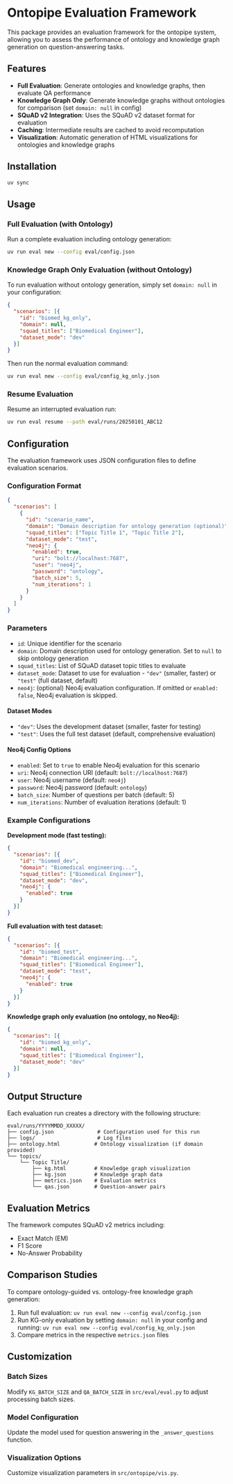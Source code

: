 # Ontopipe Evaluation Framework

This package provides an evaluation framework for the ontopipe system, allowing you to assess the performance of ontology and knowledge graph generation on question-answering tasks.

## Features

- **Full Evaluation**: Generate ontologies and knowledge graphs, then evaluate QA performance
- **Knowledge Graph Only**: Generate knowledge graphs without ontologies for comparison (set `domain: null` in config)
- **SQuAD v2 Integration**: Uses the SQuAD v2 dataset format for evaluation
- **Caching**: Intermediate results are cached to avoid recomputation
- **Visualization**: Automatic generation of HTML visualizations for ontologies and knowledge graphs

## Installation

```bash
uv sync
```

## Usage

### Full Evaluation (with Ontology)

Run a complete evaluation including ontology generation:

```bash
uv run eval new --config eval/config.json
```

### Knowledge Graph Only Evaluation (without Ontology)

To run evaluation without ontology generation, simply set `domain: null` in your configuration:

```json
{
  "scenarios": [{
    "id": "biomed_kg_only",
    "domain": null,
    "squad_titles": ["Biomedical Engineer"],
    "dataset_mode": "dev"
  }]
}
```

Then run the normal evaluation command:

```bash
uv run eval new --config eval/config_kg_only.json
```

### Resume Evaluation

Resume an interrupted evaluation run:

```bash
uv run eval resume --path eval/runs/20250101_ABC12
```

## Configuration

The evaluation framework uses JSON configuration files to define evaluation scenarios.

### Configuration Format

```json
{
  "scenarios": [
    {
      "id": "scenario_name",
      "domain": "Domain description for ontology generation (optional)",
      "squad_titles": ["Topic Title 1", "Topic Title 2"],
      "dataset_mode": "test",
      "neo4j": {
        "enabled": true,
        "uri": "bolt://localhost:7687",
        "user": "neo4j",
        "password": "ontology",
        "batch_size": 5,
        "num_iterations": 1
      }
    }
  ]
}
```

### Parameters

- `id`: Unique identifier for the scenario
- `domain`: Domain description used for ontology generation. Set to `null` to skip ontology generation
- `squad_titles`: List of SQuAD dataset topic titles to evaluate
- `dataset_mode`: Dataset to use for evaluation - `"dev"` (smaller, faster) or `"test"` (full dataset, default)
- `neo4j`: (optional) Neo4j evaluation configuration. If omitted or `enabled: false`, Neo4j evaluation is skipped.

#### Dataset Modes
- `"dev"`: Uses the development dataset (smaller, faster for testing)
- `"test"`: Uses the full test dataset (default, comprehensive evaluation)

#### Neo4j Config Options
- `enabled`: Set to `true` to enable Neo4j evaluation for this scenario
- `uri`: Neo4j connection URI (default: `bolt://localhost:7687`)
- `user`: Neo4j username (default: `neo4j`)
- `password`: Neo4j password (default: `ontology`)
- `batch_size`: Number of questions per batch (default: 5)
- `num_iterations`: Number of evaluation iterations (default: 1)

### Example Configurations

**Development mode (fast testing):**
```json
{
  "scenarios": [{
    "id": "biomed_dev",
    "domain": "Biomedical engineering...",
    "squad_titles": ["Biomedical Engineer"],
    "dataset_mode": "dev",
    "neo4j": {
      "enabled": true
    }
  }]
}
```

**Full evaluation with test dataset:**
```json
{
  "scenarios": [{
    "id": "biomed_test",
    "domain": "Biomedical engineering...",
    "squad_titles": ["Biomedical Engineer"],
    "dataset_mode": "test",
    "neo4j": {
      "enabled": true
    }
  }]
}
```

**Knowledge graph only evaluation (no ontology, no Neo4j):**
```json
{
  "scenarios": [{
    "id": "biomed_kg_only",
    "domain": null,
    "squad_titles": ["Biomedical Engineer"],
    "dataset_mode": "dev"
  }]
}
```

## Output Structure

Each evaluation run creates a directory with the following structure:

```
eval/runs/YYYYMMDD_XXXXX/
├── config.json              # Configuration used for this run
├── logs/                    # Log files
├── ontology.html           # Ontology visualization (if domain provided)
└── topics/
    └── Topic Title/
        ├── kg.html         # Knowledge graph visualization
        ├── kg.json         # Knowledge graph data
        ├── metrics.json    # Evaluation metrics
        └── qas.json        # Question-answer pairs
```

## Evaluation Metrics

The framework computes SQuAD v2 metrics including:
- Exact Match (EM)
- F1 Score
- No-Answer Probability

## Comparison Studies

To compare ontology-guided vs. ontology-free knowledge graph generation:

1. Run full evaluation: `uv run eval new --config eval/config.json`
2. Run KG-only evaluation by setting `domain: null` in your config and running: `uv run eval new --config eval/config_kg_only.json`
3. Compare metrics in the respective `metrics.json` files

## Customization

### Batch Sizes

Modify `KG_BATCH_SIZE` and `QA_BATCH_SIZE` in `src/eval/eval.py` to adjust processing batch sizes.

### Model Configuration

Update the model used for question answering in the `_answer_questions` function.

### Visualization Options

Customize visualization parameters in `src/ontopipe/vis.py`.
